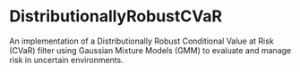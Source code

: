 # DistributionallyRobustCVaR
An implementation of a Distributionally Robust Conditional Value at Risk (CVaR) filter using Gaussian Mixture Models (GMM) to evaluate and manage risk in uncertain environments.
